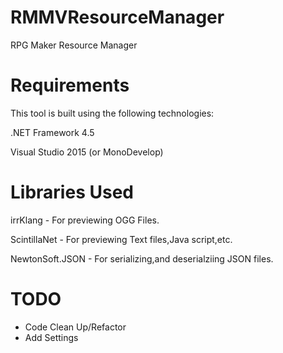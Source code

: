 # RMMVResourceManager
RPG Maker Resource Manager

# Requirements
This tool is built using the following technologies:

.NET Framework 4.5

Visual Studio 2015 (or MonoDevelop)

# Libraries Used
irrKlang - For previewing OGG Files.

ScintillaNet - For previewing Text files,Java script,etc.

NewtonSoft.JSON - For serializing,and deserialziing JSON files.

# TODO
- Code Clean Up/Refactor
- Add Settings

